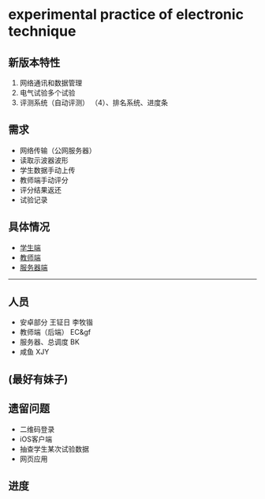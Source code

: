 # experimental practice of electronic technique
## 新版本特性
1. 网络通讯和数据管理
2. 电气试验多个试验
3. 评测系统（自动评测）
（4）、排名系统、进度条

## 需求
- 网络传输（公网服务器）
- 读取示波器波形
- 学生数据手动上传
- 教师端手动评分
- 评分结果返还
- 试验记录

## 具体情况
- [学生端](https://github.com/xinjiyuan97/EPET/blob/master/Client/Student/Android/StudentClient.md)
- [教师端](https://github.com/xinjiyuan97/EPET/blob/master/Client/Teacher/TeacherClient.md)
- [服务器端](https://github.com/xinjiyuan97/EPET/blob/master/Server/Server.md)

---
## 人员
- 安卓部分 王钲日 李牧锴
- 教师端（后端） EC&gf
- 服务器、总调度 BK
- 咸鱼 XJY

(最好有妹子)
---

## 遗留问题
- 二维码登录
- iOS客户端
- 抽查学生某次试验数据
- 网页应用

## 进度
